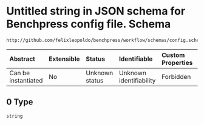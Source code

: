 # Untitled string in JSON schema for Benchpress config file. Schema

```txt
http://github.com/felixleopoldo/benchpress/workflow/schemas/config.schema.json#/definitions/data_setup_dict/properties/parameters_id/anyOf/0
```



| Abstract            | Extensible | Status         | Identifiable            | Custom Properties | Additional Properties | Access Restrictions | Defined In                                                              |
| :------------------ | :--------- | :------------- | :---------------------- | :---------------- | :-------------------- | :------------------ | :---------------------------------------------------------------------- |
| Can be instantiated | No         | Unknown status | Unknown identifiability | Forbidden         | Allowed               | none                | [newschema.schema.json\*](newschema.schema.json "open original schema") |

## 0 Type

`string`
